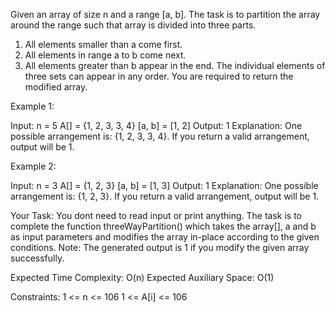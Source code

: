 Given an array of size n and a range [a, b]. The task is to partition the array around the range such that array is divided into three parts.
1) All elements smaller than a come first.
2) All elements in range a to b come next.
3) All elements greater than b appear in the end.
The individual elements of three sets can appear in any order. You are required to return the modified array.


Example 1:

Input: 
n = 5
A[] = {1, 2, 3, 3, 4}
[a, b] = [1, 2]
Output: 1
Explanation: One possible arrangement is:
{1, 2, 3, 3, 4}. If you return a valid
arrangement, output will be 1.


Example 2:

Input: 
n = 3 
A[] = {1, 2, 3}
[a, b] = [1, 3]
Output: 1
Explanation: One possible arrangement 
is: {1, 2, 3}. If you return a valid
arrangement, output will be 1.


Your Task:
You dont need to read input or print anything. The task is to complete the function threeWayPartition() which takes the array[], a and b as input parameters and modifies the array in-place according to the given conditions.
Note: The generated output is 1 if you modify the given array successfully.


Expected Time Complexity: O(n)
Expected Auxiliary Space: O(1)


Constraints:
1 <= n <= 106
1 <= A[i] <= 106

